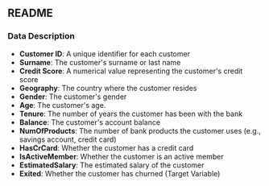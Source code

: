 ## README

### Data Description

* **Customer ID**: A unique identifier for each customer
* **Surname**: The customer's surname or last name
* **Credit Score**: A numerical value representing the customer's credit score
* **Geography**: The country where the customer resides
* **Gender**: The customer's gender
* **Age**: The customer's age.
* **Tenure**: The number of years the customer has been with the bank
* **Balance**: The customer's account balance
* **NumOfProducts**: The number of bank products the customer uses (e.g., savings account, credit card)
* **HasCrCard**: Whether the customer has a credit card
* **IsActiveMember**: Whether the customer is an active member
* **EstimatedSalary**: The estimated salary of the customer
* **Exited**: Whether the customer has churned (Target Variable)
